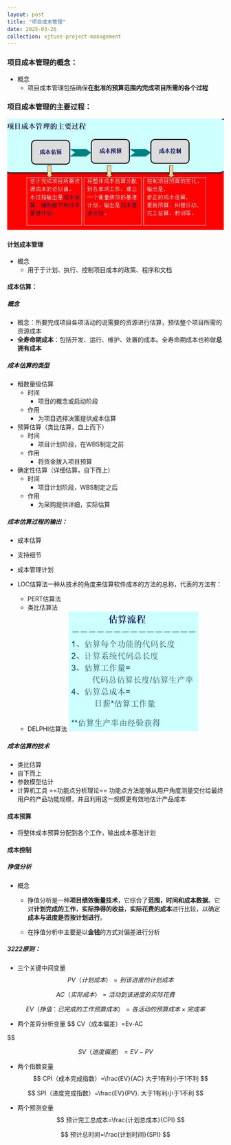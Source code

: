 ```yaml
---
layout: post
title: "项目成本管理"
date: 2025-03-26
collection: xjtuse-project-management
---
```


### 项目成本管理的概念：
- 概念
	- 项目成本管理包括确保**在批准的预算范围内完成项目所需的各个过程**

### 项目成本管理的主要过程：

![](/assets/xjtuse-project-management/32e6487a0165c0b532d2136f95226c0c.webp)

#### 计划成本管理

- 概念
	- 用于于计划、执行、控制项目成本的政策、程序和文档
#### 成本估算：
##### 概念
- 概念：所要完成项目各项活动的说需要的资源进行估算，预估整个项目所需的资源成本
- **全寿命期成本**：包括开发、运行、维护、处置的成本。全寿命期成本也称做**总拥有成本**
##### 成本估算的类型
- 粗数量级估算
	- 时间
		- 项目的概念或启动阶段
	- 作用
		- 为项目选择决策提供成本估算
- 预算估算（类比估算，自上而下）
	- 时间
		- 项目计划阶段，在WBS制定之前
	- 作用
		- 将资金拨入项目预算
- 确定性估算（详细估算，自下而上）
	- 时间
		- 项目计划阶段，WBS制定之后
	- 作用
		- 为采购提供详细，实际估算

##### 成本估算过程的**输出**：
- 成本估算
- 支持细节
- 成本管理计划

- LOC估算法一种从技术的角度来估算软件成本的方法的总称，代表的方法有：
    - PERT估算法
    - 类比估算法
    - DELPHI估算法
![](/assets/xjtuse-project-management/4c894c2a6bd9a72c606751cfdab26de6.webp)

##### 成本估算的技术
- 类比估算
- 自下而上
- 参数模型估计
- 计算机工具
==功能点分析理论==
功能点方法能够从用户角度测量交付给最终用户的产品功能规模，并且利用这一规模更有效地估计产品成本

#### 成本预算

- 将整体成本预算分配到各个工作，输出成本基准计划

#### 成本控制
##### **挣值分析**
- 概念
	- 挣值分析是一种**项目绩效衡量技术**，它综合了**范围，时间和成本数据**。它对**计划完成的工作**，**实际挣得的收益**，**实际花费的成本**进行比较，以确定**成本与进度是否按计划进行**。

	- 在挣值分析中主要是以**金钱**的方式对偏差进行分析

 ##### **3222原则**：
 
- 三个关键中间变量
$$
PV （计划成本）=到该进度的计划成本
$$

$$
AC（实际成本）=活动到该进度的实际花费
$$

$$
EV（挣值：已完成的工作预算成本）= 各活动的预算成本\times 完成率
$$
- 两个差异分析变量
$$
CV（成本偏差）=Ev-AC

$$

$$
SV（进度偏差）=EV-PV
$$

- 两个指数变量
$$
CPI（成本完成指数）=\frac{EV}{AC}     大于1有利小于1不利
$$

$$
SPI（进度完成指数）=\frac{EV}{PV}. 大于1有利小于1不利
$$

- 两个预测变量 
$$
预计完工总成本=\frac{计划总成本}{CPI}
$$

$$
预计总时间=\frac{计划时间}{SPI}
$$







